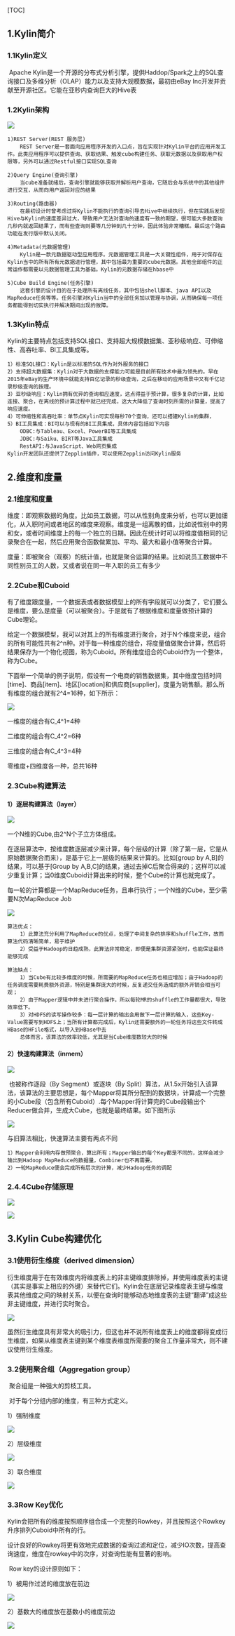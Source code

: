 [TOC]



## 1.Kylin简介

### 1.1Kylin定义

​		Apache Kylin是一个开源的分布式分析引擎，提供Haddop/Spark之上的SQL查询接口及多维分析（OLAP）能力以及支持大规模数据，最初由eBay Inc开发并贡献至开源社区。它能在亚秒内查询巨大的Hive表

### 1.2Kylin架构

![](https://yingziimage.oss-cn-beijing.aliyuncs.com/img/202206292023906.png)

```
1)REST Server(REST 服务层)
	REST Server是一套面向应用程序开发的入口点，旨在实现针对Kylin平台的应用开发工作。此类应用程序可以提供查询、获取结果、触发cube构建任务、获取元数据以及获取用户权限等，另外可以通过Restful接口实现SQL查询
	
2)Query Engine(查询引擎)
	当cube准备就绪后，查询引擎就能够获取并解析用户查询，它随后会与系统中的其他组件进行交互，从而向用户返回对应的结果
	
3)Routing(路由器)
	在最初设计时曾考虑过将Kylin不能执行的查询引导去Hive中继续执行，但在实践后发现Hive与Kylin的速度差异过大，导致用户无法对查询的速度有一致的期望，很可能大多数查询几秒内就返回结果了，而有些查询则要等几分钟到几十分钟，因此体验非常糟糕。最后这个路由功能在发行版中默认关闭。
	
4)Metadata(元数据管理)
	Kylin是一款元数据驱动型应用程序。元数据管理工具是一大关键性组件，用于对保存在Kylin当中的所有所有元数据进行管理，其中包括最为重要的cube元数据。其他全部组件的正常运作都需要以元数据管理工具为基础。Kylin的元数据存储在hbase中
	
5)Cube Build Engine(任务引擎)
	这套引擎的设计目的在于处理所有离线任务，其中包括shell脚本、java API以及MapReduce任务等等。任务引擎对Kylin当中的全部任务加以管理与协调，从而确保每一项任务都能得到切实执行并解决期间出现的故障。
```

### 1.3Kylin特点

​		Kylin的主要特点包括支持SQL接口、支持超大规模数据集、亚秒级响应、可伸缩性、高吞吐率、BI工具集成等。

````
1）标准SQL接口：Kylin是以标准的SQL作为对外服务的接口
2）支持超大数据集：Kylin对于大数据的支撑能力可能是目前所有技术中最为领先的。早在2015年eBay的生产环境中就能支持百亿记录的秒级查询，之后在移动的应用场景中又有千亿记录秒级查询的按理。
3）亚秒级响应：Kylin拥有优异的查询相应速度，这点得益于预计算，很多复杂的计算，比如连接、聚合，在离线的预计算过程中就已经完成，这大大降低了查询时刻所需的计算量，提高了响应速度。
4）可伸缩性和高吞吐率：单节点Kylin可实现每秒70个查询，还可以搭建Kylin的集群，
5）BI工具集成：BI可以与现有的BI工具集成，具体内容包括如下内容
	ODBC:与Tableau、Excel、PowerBI等工具集成
	JDBC:与Saiku、BIRT等Java工具集成
	RestAPI:与JavaScript、Web网页集成
Kylin开发团队还提供了Zepplin插件，可以使用Zepplin访问Kylin服务
````

## 2.维度和度量

### 2.1维度和度量

​		维度：即观察数据的角度。比如员工数据，可以从性别角度来分析，也可以更加细化，从入职时间或者地区的维度来观察。维度是一组离散的值，比如说性别中的男和女，或者时间维度上的每一个独立的日期。因此在统计时可以将维度值相同的记录聚合在一起，然后应用聚合函数做累加、平均、最大和最小值等聚合计算。

​		度量：即被聚合（观察）的统计值，也就是聚合运算的结果。比如说员工数据中不同性别员工的人数，又或者说在同一年入职的员工有多少

### 2.2Cube和Cuboid

​		有了维度跟度量，一个数据表或者数据模型上的所有字段就可以分类了，它们要么是维度，要么是度量（可以被聚合）。于是就有了根据维度和度量做预计算的Cube理论。

​		给定一个数据模型，我可以对其上的所有维度进行聚合，对于N个维度来说，组合的所有可能性共有2^n种。对于每一种维度的组合，将度量值做聚合计算，然后将结果保存为一个物化视图，称为Cuboid。所有维度组合的Cuboid作为一个整体，称为Cube。

​		下面举一个简单的例子说明，假设有一个电商的销售数据集，其中维度包括时间[time]、商品[item]、地区[location]和供应商[supplier]，度量为销售额。那么所有维度的组合就有2^4=16种，如下所示：

![](C:\Users\Admin\AppData\Roaming\Typora\typora-user-images\image-20220218191305175.png)

一维度的组合有C_4^1=4种

二维度的组合有C_4^2=6种

三维度的组合有C_4^3=4种

零维度+四维度各一种，总共16种

### 2.3Cube构建算法

#### 1）逐层构建算法（layer）

![](https://yingziimage.oss-cn-beijing.aliyuncs.com/img/202206292024801.png)

一个N维的Cube,由2^N个子立方体组成。

在逐层算法中，按维度数逐层减少来计算，每个层级的计算（除了第一层，它是从原始数据聚合而来），是基于它上一层级的结果来计算的。比如[group by A,B]的结果，可以基于[Group by A,B,C]的结果，通过去掉C后聚合得来的；这样可以减少重复计算；当0维度Cuboid计算出来的时候，整个Cube的计算也就完成了。

​		每一轮的计算都是一个MapReduce任务，且串行执行；一个N维的Cube，至少需要N次MapReduce Job

![](https://yingziimage.oss-cn-beijing.aliyuncs.com/img/202206292024937.png)

```
算法优点：
	1）此算法充分利用了MapReduce的优点，处理了中间复杂的排序和shuffle工作，故而算法代码清晰简单，易于维护
	2）受益于Hadoop的日趋成熟，此算法非常稳定，即便是集群资源紧张时，也能保证最终能够完成
	
算法缺点：
	1）当Cube有比较多维度的时候，所需要的MapReduce任务也相应增加；由于Hadoop的任务调度需要耗费额外资源，特别是集群庞大的时候，反复递交任务造成的额外开销会相当可观；
	2）由于Mapper逻辑中并未进行聚合操作，所以每轮MR的shuffle的工作量都很大，导致效率低下。
	3）对HDFS的读写操作较多：每一层计算的输出会用做下一层计算的输入，这些Key-Value需要写到HDFS上；当所有计算都完成后，Kylin还需要额外的一轮任务将这些文件转成HBase的HFile格式，以导入到HBase中去
	总体而言，该算法的效率较低，尤其是当Cube维度数较大的时候
```

#### 2）快速构建算法（inmem）

![](https://yingziimage.oss-cn-beijing.aliyuncs.com/img/202206292024386.png)

​		也被称作逐段（By Segment）或逐块（By Split）算法，从1.5x开始引入该算法，该算法的主要思想是，每个Mapper将其所分配到的数据块，计算成一个完整的小Cube段（包含所有Cuboid）.每个Mapper将计算完的Cube段输出个Reducer做合并，生成大Cube，也就是最终结果。如下图所示

![](https://yingziimage.oss-cn-beijing.aliyuncs.com/img/202206292024999.png)

与旧算法相比，快速算法主要有两点不同

```
1）Mapper会利用内存做预聚合，算出所有；Mapper输出的每个Key都是不同的，这样会减少输出到Hadoop MapReduce的数据量，Combiner也不再需要。
2）一轮MapReduce便会完成所有层次的计算，减少Hadoop任务的调配
```

### 2.4.4Cube存储原理

![](https://yingziimage.oss-cn-beijing.aliyuncs.com/img/202206292024846.png)

![](https://yingziimage.oss-cn-beijing.aliyuncs.com/img/202206292024659.png)

## 3.Kylin Cube构建优化

### 3.1使用衍生维度（derived dimension）

​		衍生维度用于在有效维度内将维度表上的非主键维度排除掉，并使用维度表的主键（其实是事实上相应的外键）来替代它们。Kylin会在底层记录维度表主键与维度表其他维度之间的映射关系，以便在查询时能够动态地维度表的主键“翻译”成这些非主键维度，并进行实时聚合。

![](https://yingziimage.oss-cn-beijing.aliyuncs.com/img/202206292024787.png)

​		虽然衍生维度具有非常大的吸引力，但这也并不说所有维度表上的维度都得变成衍生维度，如果从维度表主键到某个维度表维度所需要的聚合工作量非常大，则不建议使用衍生维度。

### 3.2使用聚合组（Aggregation group）

​		聚合组是一种强大的剪枝工具。

​		对于每个分组内部的维度，有三种方式定义。

1）强制维度

![](https://yingziimage.oss-cn-beijing.aliyuncs.com/img/202206292024849.png)

2）层级维度

![](https://yingziimage.oss-cn-beijing.aliyuncs.com/img/202206292024529.png)

3）联合维度

![](https://yingziimage.oss-cn-beijing.aliyuncs.com/img/202206292024186.png)

### 3.3Row Key优化

​		Kylin会把所有的维度按照顺序组合成一个完整的Rowkey，并且按照这个Rowkey升序排列Cuboid中所有的行。

​		设计良好的Rowkey将更有效地完成数据的查询过滤和定位，减少IO次数，提高查询速度，维度在rowkey中的次序，对查询性能有显著的影响。

​		Row key的设计原则如下：

1）被用作过滤的维度放在前边

![](https://yingziimage.oss-cn-beijing.aliyuncs.com/img/202206292024090.png)

2）基数大的维度放在基数小的维度前边

![](https://yingziimage.oss-cn-beijing.aliyuncs.com/img/202206292024235.png)

